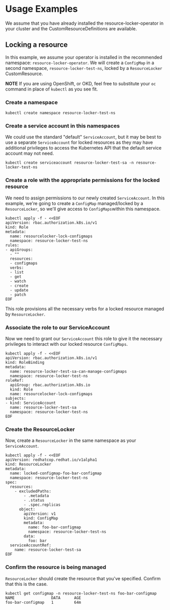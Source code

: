 # Usage Examples

We assume that you have already installed the resource-locker-operator in your cluster and the CustomResourceDefinitions are available.

## Locking a resource

In this example, we assume your operator is installed in the recommended namespace:  `resource-locker-operator`. We will create a `ConfigMap` in a second namespace, `resource-locker-test-ns`, locked by a `ResourceLocker` CustomResource.

**NOTE** If you are using OpenShift, or OKD, feel free to substitute your `oc` command in place of `kubectl` as you see fit.

### Create a namespace

```shell
kubectl create namespace resource-locker-test-ns
```

### Create a service account in this namespaces

We could use the standard "default" `ServiceAccount`, but it may be best to use a separate `ServiceAccount` for locked resources as they may have additional privileges to access the Kubernetes API that the default service account may not need.

```shell
kubectl create serviceaccount resource-locker-test-sa -n resource-locker-test-ns
```

### Create a role with the appropriate permissions for the locked resource

We need to assign permissions to our newly created `ServiceAccount`. In this example, we're going to create a `ConfigMap` managed/locked by a `ResourceLocker`, so we'll give access to `ConfigMaps`within this namespace.

```shell
kubectl apply -f - <<EOF
apiVersion: rbac.authorization.k8s.io/v1
kind: Role
metadata:
  name: resourcelocker-lock-configmaps
  namespace: resource-locker-test-ns
rules:
- apiGroups:
  - ""
  resources:
  - configmaps
  verbs:
  - list
  - get
  - watch
  - create
  - update
  - patch
EOF
```

This role provisions all the necessary verbs for a locked resource managed by `ResourceLocker`.

### Associate the role to our ServiceAccount

Now we need to grant our `ServiceAccount` this role to give it the necessary privileges to interact with our locked resource `ConfigMaps`.

```shell
kubectl apply -f - <<EOF
apiVersion: rbac.authorization.k8s.io/v1
kind: RoleBinding
metadata:
  name: resource-locker-test-sa-can-manage-configmaps
  namespace: resource-locker-test-ns
roleRef:
  apiGroup: rbac.authorization.k8s.io
  kind: Role
  name: resourcelocker-lock-configmaps
subjects:
- kind: ServiceAccount
  name: resource-locker-test-sa
  namespace: resource-locker-test-ns
EOF
```

### Create the ResourceLocker

Now, create a `ResourceLocker` in the same namespace as your `ServiceAccount`.

```shell
kubectl apply -f - <<EOF
apiVersion: redhatcop.redhat.io/v1alpha1
kind: ResourceLocker
metadata:
  name: locked-configmap-foo-bar-configmap
  namespace: resource-locker-test-ns
spec:
  resources:
    - excludedPaths:
        - .metadata
        - .status
        - .spec.replicas
      object:
        apiVersion: v1
        kind: ConfigMap
        metadata:
          name: foo-bar-configmap
          namespace: resource-locker-test-ns
        data:
          foo: bar
  serviceAccountRef:
    name: resource-locker-test-sa
EOF
```

### Confirm the resource is being managed

`ResourceLocker` should create the resource that you've specified. Confirm that this is the case.

```shell
kubectl get configmap -n resource-locker-test-ns foo-bar-configmap
NAME                DATA      AGE
foo-bar-configmap   1         64m
```
